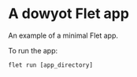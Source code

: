 # A dowyot Flet app

An example of a minimal Flet app.

To run the app:

```
flet run [app_directory]
```